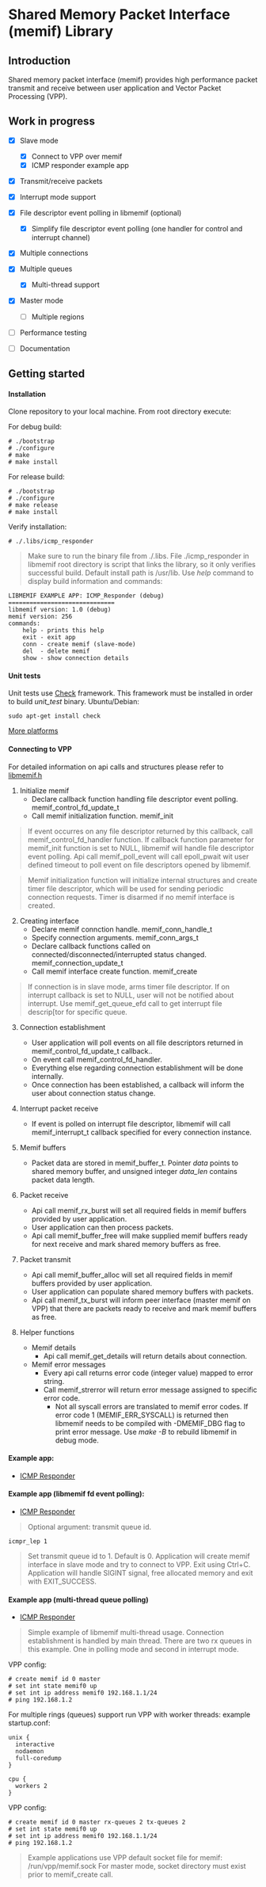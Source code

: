 Shared Memory Packet Interface (memif) Library
==============================================
## Introduction

Shared memory packet interface (memif) provides high performance packet transmit and receive between user application and Vector Packet Processing (VPP). 

## Work in progress

- [x] Slave mode
  - [x] Connect to VPP over memif
  - [x] ICMP responder example app
- [x] Transmit/receive packets
- [x] Interrupt mode support
- [x] File descriptor event polling in libmemif (optional)
  - [x] Simplify file descriptor event polling (one handler for control and interrupt channel)
- [x] Multiple connections
- [x] Multiple queues
  - [x] Multi-thread support
- [x] Master mode
	- [ ] Multiple regions
- [ ] Performance testing
- [ ] Documentation


## Getting started

#### Installation

Clone repository to your local machine. From root directory execute:

For debug build:
```
# ./bootstrap
# ./configure
# make
# make install
```
    
For release build:
```
# ./bootstrap
# ./configure
# make release
# make install
```
Verify installation:
```
# ./.libs/icmp_responder
```
> Make sure to run the binary file from ./.libs. File ./icmp\_responder in libmemif root directory is script that links the library, so it only verifies successful build. Default install path is /usr/lib.
Use _help_ command to display build information and commands:
```
LIBMEMIF EXAMPLE APP: ICMP_Responder (debug)
==============================
libmemif version: 1.0 (debug)
memif version: 256
commands:
    help - prints this help
    exit - exit app
    conn - create memif (slave-mode)
    del  - delete memif
    show - show connection details
```

#### Unit tests

Unit tests use [Check](https://libcheck.github.io/check/index.html) framework. This framework must be installed in order to build *unit\_test* binary.
Ubuntu/Debian:
```
sudo apt-get install check
```
[More platforms](https://libcheck.github.io/check/web/install.html)

#### Connecting to VPP

For detailed information on api calls and structures please refer to [libmemif.h](src/libmemif.h)

1. Initialize memif
   - Declare callback function handling file descriptor event polling. memif\_control\_fd\_update\_t
   - Call memif initialization function. memif\_init
   
> If event occurres on any file descriptor returned by this callback, call memif\_control\_fd\_handler function. 
> If callback function parameter for memif\_init function is set to NULL, libmemif will handle file descriptor event polling.
  Api call memif\_poll\_event will call epoll\_pwait wit user defined timeout to poll event on file descriptors opened by libmemif.
    
> Memif initialization function will initialize internal structures and create timer file descriptor, which will be used for sending periodic connection requests. Timer is disarmed if no memif interface is created.
 
2. Creating interface
   - Declare memif connction handle. memif\_conn\_handle\_t
   - Specify connection arguments. memif\_conn\_args\_t
   - Declare callback functions called on connected/disconnected/interrupted status changed. memif\_connection\_update\_t
   - Call memif interface create function. memif\_create
> If connection is in slave mode, arms timer file descriptor.
> If on interrupt callback is set to NULL, user will not be notified about interrupt. Use memif\_get\_queue\_efd call to get interrupt file descrip[tor for specific queue.

3. Connection establishment
    - User application will poll events on all file descriptors returned in memif\_control\_fd\_update\_t callback..
    - On event call memif\_control\_fd\_handler.
    - Everything else regarding connection establishment will be done internally.
    - Once connection has been established, a callback will inform the user about connection status change.

4. Interrupt packet receive
    - If event is polled on interrupt file descriptor, libmemif will call memif\_interrupt\_t callback specified for every connection instance.

6. Memif buffers
    - Packet data are stored in memif\_buffer\_t. Pointer _data_ points to shared memory buffer, and unsigned integer *data\_len* contains packet data length.

5. Packet receive
    - Api call memif\_rx\_burst will set all required fields in memif buffers provided by user application.
    - User application can then process packets.
    - Api call memif\_buffer\_free will make supplied memif buffers ready for next receive and mark shared memory buffers as free.

6. Packet transmit
    - Api call memif\_buffer\_alloc will set all required fields in memif buffers provided by user application. 
    - User application can populate shared memory buffers with packets.
    - Api call memif\_tx\_burst will inform peer interface (master memif on VPP) that there are packets ready to receive and mark memif buffers as free.

7. Helper functions
    - Memif details
      - Api call memif\_get\_details will return details about connection.
    - Memif error messages
      - Every api call returns error code (integer value) mapped to error string.
      - Call memif\_strerror will return error message assigned to specific error code.
        - Not all syscall errors are translated to memif error codes. If error code 1 (MEMIF\_ERR\_SYSCALL) is returned then libmemif needs to be compiled with -DMEMIF_DBG flag to print error message. Use _make -B_ to rebuild libmemif in debug mode.

#### Example app:

- [ICMP Responder](examples/icmp_responder/main.c)

#### Example app (libmemif fd event polling):

- [ICMP Responder](examples/icmp_responder2/main.c)
> Optional argument: transmit queue id.
```
icmpr_lep 1
```
> Set transmit queue id to 1. Default is 0.
> Application will create memif interface in slave mode and try to connect to VPP. Exit using Ctrl+C. Application will handle SIGINT signal, free allocated memory and exit with EXIT_SUCCESS.

#### Example app (multi-thread queue polling)

- [ICMP Responder](examples/icmp_responder3/main.c)

> Simple example of libmemif multi-thread usage. Connection establishment is handled by main thread. There are two rx queues in this example. One in polling mode and second in interrupt mode.

VPP config:
```
# create memif id 0 master
# set int state memif0 up
# set int ip address memif0 192.168.1.1/24
# ping 192.168.1.2
```
For multiple rings (queues) support run VPP with worker threads:
example startup.conf:
```
unix {
  interactive
  nodaemon
  full-coredump
}

cpu {
  workers 2
}
```
VPP config:
```
# create memif id 0 master rx-queues 2 tx-queues 2
# set int state memif0 up
# set int ip address memif0 192.168.1.1/24
# ping 192.168.1.2
```
> Example applications use VPP default socket file for memif: /run/vpp/memif.sock
> For master mode, socket directory must exist prior to memif\_create call.
